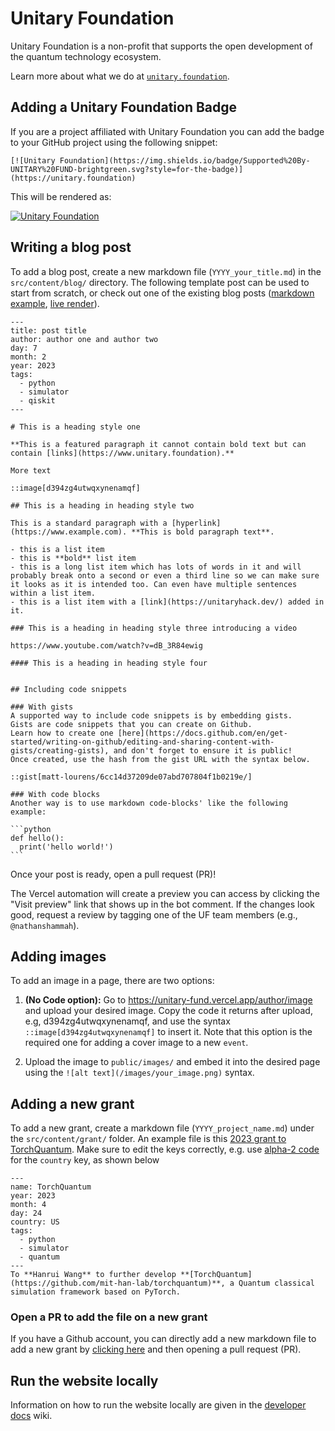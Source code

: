 # Unitary Foundation

Unitary Foundation is a non-profit that supports the open development of the quantum technology ecosystem.

Learn more about what we do at [`unitary.foundation`](https://unitary.foundation).

## Adding a Unitary Foundation Badge

If you are a project affiliated with Unitary Foundation you can add the badge to your GitHub project using the following snippet:

```
[![Unitary Foundation](https://img.shields.io/badge/Supported%20By-UNITARY%20FUND-brightgreen.svg?style=for-the-badge)](https://unitary.foundation)
```

This will be rendered as:

[![Unitary Foundation](https://img.shields.io/badge/Supported%20By-UNITARY%20FOUNDATION-brightgreen.svg?style=for-the-badge)](https://unitary.foundation)

## Writing a blog post

To add a blog post, create a new markdown file (`YYYY_your_title.md`) in the `src/content/blog/` directory.
The following template post can be used to start from scratch, or check out one of the existing blog posts ([markdown example](src/content/blog/2023_members.md), [live render](https://unitary.foundation/posts/2023_members/)).

````
---
title: post title
author: author one and author two
day: 7
month: 2
year: 2023
tags: 
  - python
  - simulator
  - qiskit
---

# This is a heading style one

**This is a featured paragraph it cannot contain bold text but can contain [links](https://www.unitary.foundation).**

More text

::image[d394zg4utwqxynenamqf]

## This is a heading in heading style two

This is a standard paragraph with a [hyperlink](https://www.example.com). **This is bold paragraph text**.

- this is a list item
- this is **bold** list item
- this is a long list item which has lots of words in it and will probably break onto a second or even a third line so we can make sure it looks as it is intended too. Can even have multiple sentences within a list item.
- this is a list item with a [link](https://unitaryhack.dev/) added in it.

### This is a heading in heading style three introducing a video

https://www.youtube.com/watch?v=dB_3R84ewig

#### This is a heading in heading style four


## Including code snippets 

### With gists
A supported way to include code snippets is by embedding gists.
Gists are code snippets that you can create on Github.
Learn how to create one [here](https://docs.github.com/en/get-started/writing-on-github/editing-and-sharing-content-with-gists/creating-gists), and don't forget to ensure it is public!
Once created, use the hash from the gist URL with the syntax below.

::gist[matt-lourens/6cc14d37209de07abd707804f1b0219e/]

### With code blocks
Another way is to use markdown code-blocks' like the following example:

```python
def hello():
  print('hello world!')
```

````

Once your post is ready, open a pull request (PR)!

The Vercel automation will create a preview you can access by clicking the "Visit preview" link that shows up in the bot comment.
If the changes look good, request a review by tagging one of the UF team members (e.g., `@nathanshammah`).

## Adding images

To add an image in a page, there are two options:

1. **(No Code option):** Go to https://unitary-fund.vercel.app/author/image and upload your desired image.
   Copy the code it returns after upload, e.g, d394zg4utwqxynenamqf, and use the syntax `::image[d394zg4utwqxynenamqf]` to insert it. Note that this option is the required one for adding a cover image to a new `event`.

2. Upload the image to `public/images/` and embed it into the desired page using the `![alt text](/images/your_image.png)` syntax.

## Adding a new grant

To add a new grant, create a markdown file (`YYYY_project_name.md`) under the `src/content/grant/` folder.
An example file is this [2023 grant to TorchQuantum](src/content/grant/2023_TorchQuantum.md).
Make sure to edit the keys correctly, e.g. use [alpha-2 code](https://www.iban.com/country-codes) for the `country` key, as shown below

```
---
name: TorchQuantum
year: 2023
month: 4
day: 24
country: US
tags:
  - python
  - simulator
  - quantum
---
To **Hanrui Wang** to further develop **[TorchQuantum](https://github.com/mit-han-lab/torchquantum)**, a Quantum classical simulation framework based on PyTorch.
```
### Open a PR to add the file on a new grant
If you have a Github account, you can directly add a new markdown file to add a new grant by [clicking here](https://github.com/unitaryfund/unitary.foundation/new/main/src/content/grant) and then opening a pull request (PR). 

## Run the website locally

Information on how to run the website locally are given in the [developer docs](https://github.com/unitaryfund/unitary.foundation/wiki/Developer-docs) wiki.
